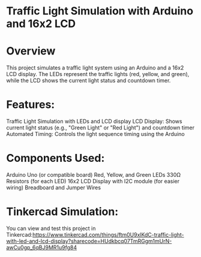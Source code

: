 # Traffic Light Simulation with Arduino and 16x2 LCD

# Overview

This project simulates a traffic light system using an Arduino and a 16x2 LCD display. The LEDs represent the traffic lights (red, yellow, and green), while the LCD shows the current light status and countdown timer.

# Features:

Traffic Light Simulation with LEDs and LCD display
LCD Display: Shows current light status (e.g., "Green Light" or "Red Light") and countdown timer
Automated Timing: Controls the light sequence timing using the Arduino

# Components Used:

Arduino Uno (or compatible board)
Red, Yellow, and Green LEDs
330Ω Resistors (for each LED)
16x2 LCD Display with I2C module (for easier wiring)
Breadboard and Jumper Wires

# Tinkercad Simulation:

You can view and test this project in Tinkercad:https://www.tinkercad.com/things/ftm0U9xlKdC-traffic-light-with-led-and-lcd-display?sharecode=HUdkbcq07TmRGgm1mUrN-awCu0gp_6qBJ9MR1u9fg84

